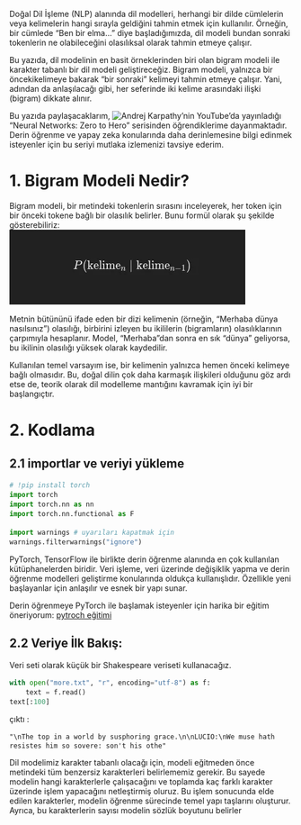 
Doğal Dil İşleme (NLP) alanında dil modelleri, herhangi bir dilde cümlelerin veya kelimelerin hangi sırayla geldiğini tahmin etmek için kullanılır. Örneğin, bir cümlede “Ben bir elma…” diye başladığımızda, dil modeli bundan sonraki tokenlerin ne olabileceğini olasılıksal olarak tahmin etmeye çalışır.

Bu yazıda, dil modelinin en basit örneklerinden biri olan bigram modeli ile karakter tabanlı bir dil modeli geliştireceğiz. Bigram modeli, yalnızca bir öncekikelimeye bakarak “bir sonraki” kelimeyi tahmin etmeye çalışır. Yani, adından da anlaşılacağı gibi, her seferinde iki kelime arasındaki ilişki (bigram) dikkate alınır.

Bu yazıda paylaşacaklarım, ![Andrej Karpathy](https://www.youtube.com/@AndrejKarpathy)’nin YouTube’da yayınladığı “Neural Networks: Zero to Hero” serisinden öğrendiklerime dayanmaktadır. Derin öğrenme ve yapay zeka konularında daha derinlemesine bilgi edinmek isteyenler için bu seriyi mutlaka izlemenizi tavsiye ederim.

# 1. Bigram Modeli Nedir?
Bigram modeli, bir metindeki tokenlerin sırasını inceleyerek, her token için bir önceki tokene bağlı bir olasılık belirler. Bunu formül olarak şu şekilde gösterebiliriz:
![formula](https://github.com/canbingol/ResearchNotes/blob/main/images/formula.jpg)

Metnin bütününü ifade eden bir dizi kelimenin (örneğin, “Merhaba dünya nasılsınız”) olasılığı, birbirini izleyen bu ikililerin (bigramların) olasılıklarının çarpımıyla hesaplanır. Model, “Merhaba”dan sonra en sık “dünya” geliyorsa, bu ikilinin olasılığı yüksek olarak kaydedilir.

Kullanılan temel varsayım ise, bir kelimenin yalnızca hemen önceki kelimeye bağlı olmasıdır. Bu, doğal dilin çok daha karmaşık ilişkileri olduğunu göz ardı etse de, teorik olarak dil modelleme mantığını kavramak için iyi bir başlangıçtır.

# 2. Kodlama
## 2.1 importlar ve veriyi yükleme

```python
# !pip install torch
import torch
import torch.nn as nn
import torch.nn.functional as F

import warnings # uyarıları kapatmak için 
warnings.filterwarnings("ignore")
```
PyTorch, TensorFlow ile birlikte derin öğrenme alanında en çok kullanılan kütüphanelerden biridir. Veri işleme, veri üzerinde değişiklik yapma ve derin öğrenme modelleri geliştirme konularında oldukça kullanışlıdır. Özellikle yeni başlayanlar için anlaşılır ve esnek bir yapı sunar.

Derin öğrenmeye PyTorch ile başlamak isteyenler için harika bir eğitim öneriyorum:
[pytroch eğitimi](https://youtu.be/V_xro1bcAuA?si=m7aVxGE-UtzAjskh)

## 2.2 Veriye İlk Bakış:
Veri seti olarak küçük bir Shakespeare veriseti kullanacağız.

```python
with open("more.txt", "r", encoding="utf-8") as f:
    text = f.read()
text[:100]
```
çıktı :
```
"\nThe top in a world by susphoring grace.\n\nLUCIO:\nWe muse hath resistes him so sovere: son't his othe"
```

Dil modelimiz karakter tabanlı olacağı için, modeli eğitmeden önce metindeki tüm benzersiz karakterleri belirlememiz gerekir. Bu sayede modelin hangi karakterlerle çalışacağını ve toplamda kaç farklı karakter üzerinde işlem yapacağını netleştirmiş oluruz. Bu işlem sonucunda elde edilen karakterler, modelin öğrenme sürecinde temel yapı taşlarını oluşturur. Ayrıca, bu karakterlerin sayısı modelin sözlük boyutunu belirler
















